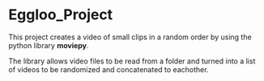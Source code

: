 # Eggloo_Project

This project creates a video of small clips in a random order by using the python library 
**moviepy**.

The library allows video files to be read from a folder and turned into a list of videos to
be randomized and concatenated to eachother.
